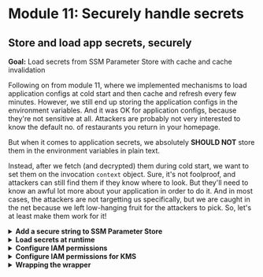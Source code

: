 # Module 11: Securely handle secrets

## Store and load app secrets, securely

**Goal:** Load secrets from SSM Parameter Store with cache and cache invalidation

Following on from module 11, where we implemented mechanisms to load application configs at cold start and then cache and refresh every few minutes. However, we still end up storing the application configs in the environment variables. And it was OK for application configs, because they're not sensitive at all. Attackers are probably not very interested to know the default no. of restaurants you return in your homepage.

But when it comes to application secrets, we absolutely **SHOULD NOT** store them in the environment variables in plain text.

Instead, after we fetch (and decrypted) them during cold start, we want to set them on the invocation `context` object. Sure, it's not foolproof, and attackers can still find them if they know where to look. But they'll need to know an awful lot more about your application in order to do it. And in most cases, the attackers are not targetting us specifically, but we are caught in the net because we left low-hanging fruit for the attackers to pick. So, let's at least make them work for it!

<details>
<summary><b>Add a secure string to SSM Parameter Store</b></summary><p>

In our demo app, we don't actually have any secrets. But nonetheless, let's see how we *could* store and load these secrets from SSM Parameter Store and make sure that they're securely handled.

1. Go to `Systems Manager` console in AWS

2. Go to `Parameter Store`

3. Click `Create Parameter`

4. Use the name `/{service-name}/dev/search-restaurants/secretString` where `service-name` is the `service` name in your `serverless.yml`.

Choose `SecureString` as `Type`, and use the default `KMS` key.

For the value, put literally anything you want.

![](/images/mod13-001.png)

5. Click `Create Parameter`.

And now, we have a secret that is encrypted at rest, and whose access can be controlled via IAM. That's a pretty good start.

But we need to make sure when we distribute the secret to our application, we do so securely too.

</p></details>

<details>
<summary><b>Load secrets at runtime</b></summary><p>

1. Open `functions/search-restaurants.js`.

2. At the very end of the file, replace the `.use(...)` block with the following:

```javascript
.use(ssm({
  cache: true,
  cacheExpiry: 1 * 60 * 1000, // 1 mins
  setToContext: true,
  fetchData: {
    config: `/${serviceName}/${stage}/search-restaurants/config`,
    secretString: `/${serviceName}/${stage}/search-restaurants/secretString`
  }
}))
```

After this change, the whole `module.exports.handler = ...` block of your function should look like this:

```javascript
module.exports.handler = middy(async (event, context) => {
  const req = JSON.parse(event.body)
  const theme = req.theme
  const restaurants = await findRestaurantsByTheme(theme, context.config.defaultResults)
  const response = {
    statusCode: 200,
    body: JSON.stringify(restaurants)
  }

  return response
}).use(ssm({
  cache: true,
  cacheExpiry: 1 * 60 * 1000, // 1 mins
  setToContext: true,
  fetchData: {
    config: `/${serviceName}/${stage}/search-restaurants/config`,
    secretString: `/${serviceName}/${stage}/search-restaurants/secretString`
  }
}))
```

So, let's talk about what's going on here.

Firstly, you can chain Middy middlewares by adding them one after another.

Secondly, unlike the application config, we asked the middleware to put the `secretString` in the `context` object instead of the environment variable.

If you want to see this working, then you can add a line such as

```javascript
console.info(context.secretString)
```

somewhere in the handler function, and run the integration test to see that it's printed in the terminal in plain text.

![](/images/mod13-002.png)

</p></details>

<details>
<summary><b>Configure IAM permissions</b></summary><p>

There's one last thing we need to do for this to work once we deploy the app - IAM permissions.

1. Open `serverless.yml`, and find the `iam.role.statements` block under `provider`, add the following permission statement.

```yml
- Effect: Allow
  Action: ssm:GetParameters*
  Resource:
    - !Sub arn:aws:ssm:${AWS::Region}:${AWS::AccountId}:parameter/${self:service}/${sls:stage}/get-restaurants/config
    - !Sub arn:aws:ssm:${AWS::Region}:${AWS::AccountId}:parameter/${self:service}/${sls:stage}/search-restaurants/config
    - !Sub arn:aws:ssm:${AWS::Region}:${AWS::AccountId}:parameter/${self:service}/${sls:stage}/search-restaurants/secretString
```

After the change, the `iam` block should look like this.

```yml
iam:
  role:
    statements:
      - Effect: Allow
        Action: dynamodb:scan
        Resource: !GetAtt RestaurantsTable.Arn
      - Effect: Allow
        Action: execute-api:Invoke
        Resource: !Sub arn:aws:execute-api:${AWS::Region}:${AWS::AccountId}:${ApiGatewayRestApi}/${sls:stage}/GET/restaurants
      - Effect: Allow
        Action: ssm:GetParameters*
        Resource:
          - !Sub arn:aws:ssm:${AWS::Region}:${AWS::AccountId}:parameter/${self:service}/${sls:stage}/get-restaurants/config
          - !Sub arn:aws:ssm:${AWS::Region}:${AWS::AccountId}:parameter/${self:service}/${sls:stage}/search-restaurants/config
          - !Sub arn:aws:ssm:${AWS::Region}:${AWS::AccountId}:parameter/${self:service}/${sls:stage}/search-restaurants/secretString
```

2. Deploy the project

`npx sls deploy`

3. Run the acceptance to make sure everything is still working

`npm run acceptance`

```
  PASS  tests/test_cases/get-restaurants.tests.js
  ● Console

    console.info tests/steps/when.js:40
      invoking via HTTP GET https://4q8sbvheq2.execute-api.us-east-1.amazonaws.com/dev/restaurants

 PASS  tests/test_cases/get-index.tests.js
  ● Console

    console.info tests/steps/when.js:40
      invoking via HTTP GET https://4q8sbvheq2.execute-api.us-east-1.amazonaws.com/dev/

 PASS  tests/test_cases/search-restaurants.tests.js
  ● Console

    console.info tests/steps/when.js:40
      invoking via HTTP POST https://4q8sbvheq2.execute-api.us-east-1.amazonaws.com/dev/restaurant
s/search


Test Suites: 3 passed, 3 total
Tests:       3 passed, 3 total
Snapshots:   0 total
Time:        4.781s, estimated 5s
```

Notice that we didn't need to give our function `kms` permission to decrypt the `SecureString` parameter. This is because it was encrypted with an AWS managed key - `alias/aws/ssm` - which the SSM service has access to. So when we ask SSM for the parameter, it was able to decrypt it on our behalf.

This is no doubt a security concern. And if you want to tighten up the security of these secrets then you need to use a Customer Managed Key (CMK) - these are KMS keys that you create yourself and can control who have access to them.

4. Go to the `KMS` console in AWS, and click `Create Key`.

5. Follow through the instructions, and use the `service` name in your `serverless.yml` as alias for the key.

![](/images/mod13-003.png)

![](/images/mod13-004.png)

Choose who can administrator the key, for simplicity sake, choose the `Administrator` role and your current IAM user.

![](/images/mod13-005.png)

Choose who can use the key, in this case, add your IAM user.

![](/images/mod13-006.png)

Click `Finish` to create the key.

6. Go back to the `Systems Manager` console, and go to `Parameter Store`.

7. Find the `search-restaurants/secretString` parameter we created earlier, and click `Edit`.

Change the KMS key to the one we just created

![](/images/mod13-007.png)

Click `Save Changes`

8. Redeploy the project to force the code to reload the secret. Add the `--force` flag, otherwise Serverless framework might skip the deployment since we haven't changed anything.

`npx sls deploy --force`

9. Run the acceptance test again.

`npm run acceptance`

and see that the `search-restaurants` test is now failing.

10. Check the logs for this function

`npx sls logs -f search-restaurants`

and see there's an error, but the middy SSM middleware is not showing you what the actual error is unfortunately...

```
2023-01-26 01:53:08.596 ERROR   Invoke Error    {"errorType":"Error","errorMessage":"Failed to resolve internal values","stack":["Error: Failed to resolve internal values","    at getInternal (/var/task/node_modules/@middy/util/index.cjs:88:15)","    at async ssmMiddlewareBefore (/var/task/node_modules/@middy/ssm/index.cjs:135:26)","    at async runMiddlewares (/var/task/node_modules/@middy/core/index.cjs:127:21)","    at async runRequest (/var/task/node_modules/@middy/core/index.cjs:87:9)"]}
```

Under the hood, this was an `AccessDeniedException` because our function doesn't have the permission to use the KMS key.

That's good. Now, only those who was access to the KMS key would be able to access the secret. It's another layer of protection.

</p></details>

<details>
<summary><b>Configure IAM permissions for KMS</b></summary><p>

To give our function permission to decrypt the secret value using KMS, we need the ARN for the key. Although the AWS documentations seem to suggest that you can grant IAM permissions to CMK keys using alias, they have never worked for me.

So, as a result, the approach I normally take is for the process that provision these keys (in practice, we wouldn't be doing it by hand!) to also provision a SSM parameter with the key's ARN.

Since we don't have another project that manages these shared resources in the region (often, they're part of an organization's landing zone configuration), let's add this SSM parameter by hand.

1. Go to the `Parameter Store` console in `Systems Manager`.

2. Create a new `String` parameter called `/{service-name}/{stage}/kmsArn`, and put the ARN of the KMS key (you can find this in the `KMS` console if you navigate to the key you created earlier) as its value.

![](/images/mod13-009.png)

3. Open `serverless.yml`.

4. In the `provider.iam.role.statements` block, add the following permissions

```yml
- Effect: Allow
  Action: kms:Decrypt
  Resource: ${ssm:/${self:service}/${sls:stage}/kmsArn}
```

This special syntax `${ssm:...}` is how we can reference parameters in SSM directly in our `serverless.yml`. It's useful for referencing things like this, but again, since the SSM parameter values are fetched at deployment time and baked into the generated CloudFormation template, you shouldn't load any secrets this way.

5. Redeploy the project

`npx sls deploy`

6. Rerun the acceptance test

`npm run acceptance`

and now everything passes again!

```
 PASS  tests/test_cases/get-restaurants.tests.js
  ● Console

    console.info tests/steps/when.js:40
      invoking via HTTP GET https://4q8sbvheq2.execute-api.us-east-1.amazonaws.com/dev/restaurants

 PASS  tests/test_cases/get-index.tests.js
  ● Console

    console.info tests/steps/when.js:40
      invoking via HTTP GET https://4q8sbvheq2.execute-api.us-east-1.amazonaws.com/dev/

 PASS  tests/test_cases/search-restaurants.tests.js
  ● Console

    console.info tests/steps/when.js:40
      invoking via HTTP POST https://4q8sbvheq2.execute-api.us-east-1.amazonaws.com/dev/restaurant
s/search


Test Suites: 3 passed, 3 total
Tests:       3 passed, 3 total
Snapshots:   0 total
Time:        4.997s
```

</p></details>

<details>
<summary><b>Wrapping the wrapper</b></summary><p>

Looking at the `search-restaurants` function, it's getting a bit unsightly. I mean, half of it is to do with middlewares!

In that case, you can encapsulate some of these into your own wrapper so it's all tucked away.

e.g. if there are a number of middlewares that you always want to apply, you might create a wrapper like this.

```javascript
module.exports = f => {
  return middy(f)
    .use(middleware1({ ... }))
    .use(middleware2({ ... }))
    .use(middleware3({ ... }))
}
```

and then apply them to your function handlers like this.

```javascript
const wrap = require('../lib/wrapper')
...
module.exports.handler = wrap(async (event, context) => {
  ...
})
```

And if you have conventions regarding application configs or secrets, you can also encode those into your wrappers.

However, a word of caution here, I have seen many teams go overboard with this and create wrappers that are far too rigid and make too much assumptions (e.g. every function must have an application config in SSM).

So my advice is to apply this technique with a sense of reserved caution, and only bundle in middlewares that you know are required for EVERYONE.

Another thing I'd advice against, is putting business logic into middlewares. Again, I've seen far too many teams go trigger-happy with middlewares and start putting everything in them. Middlwares are powerful tools but they're just tools nonetheless. Master your tools, and don't let them master you.

</p></details>
